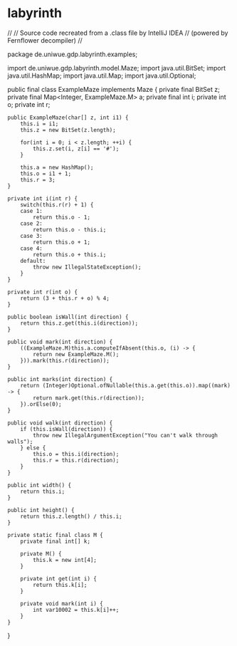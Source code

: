 # labyrinth
//
// Source code recreated from a .class file by IntelliJ IDEA
// (powered by Fernflower decompiler)
//

package de.uniwue.gdp.labyrinth.examples;

import de.uniwue.gdp.labyrinth.model.Maze;
import java.util.BitSet;
import java.util.HashMap;
import java.util.Map;
import java.util.Optional;

public final class ExampleMaze implements Maze {
    private final BitSet z;
    private final Map<Integer, ExampleMaze.M> a;
    private final int i;
    private int o;
    private int r;

    public ExampleMaze(char[] z, int i1) {
        this.i = i1;
        this.z = new BitSet(z.length);

        for(int i = 0; i < z.length; ++i) {
            this.z.set(i, z[i] == '#');
        }

        this.a = new HashMap();
        this.o = i1 + 1;
        this.r = 3;
    }

    private int i(int r) {
        switch(this.r(r) + 1) {
        case 1:
            return this.o - 1;
        case 2:
            return this.o - this.i;
        case 3:
            return this.o + 1;
        case 4:
            return this.o + this.i;
        default:
            throw new IllegalStateException();
        }
    }

    private int r(int o) {
        return (3 + this.r + o) % 4;
    }

    public boolean isWall(int direction) {
        return this.z.get(this.i(direction));
    }

    public void mark(int direction) {
        ((ExampleMaze.M)this.a.computeIfAbsent(this.o, (i) -> {
            return new ExampleMaze.M();
        })).mark(this.r(direction));
    }

    public int marks(int direction) {
        return (Integer)Optional.ofNullable(this.a.get(this.o)).map((mark) -> {
            return mark.get(this.r(direction));
        }).orElse(0);
    }

    public void walk(int direction) {
        if (this.isWall(direction)) {
            throw new IllegalArgumentException("You can't walk through walls");
        } else {
            this.o = this.i(direction);
            this.r = this.r(direction);
        }
    }

    public int width() {
        return this.i;
    }

    public int height() {
        return this.z.length() / this.i;
    }

    private static final class M {
        private final int[] k;

        private M() {
            this.k = new int[4];
        }

        private int get(int i) {
            return this.k[i];
        }

        private void mark(int i) {
            int var10002 = this.k[i]++;
        }
    }
}
